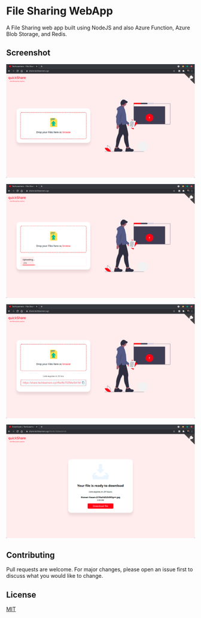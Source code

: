 # File Sharing WebApp

A File Sharing web app built using NodeJS and also Azure Function, Azure Blob Storage, and Redis.

## Screenshot

![Home](./screenshots/home.png)

![Uploading](./screenshots/uploading.png)

![Uploaded](./screenshots/uploaded.png)

![Download](./screenshots/download.png)

## Contributing

Pull requests are welcome. For major changes, please open an issue first to discuss what you would like to change.

## License

[MIT](LICENSE)
